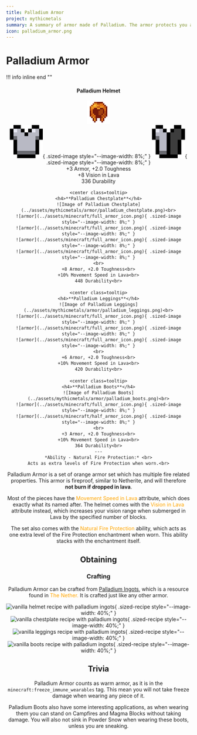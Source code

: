 ```yaml
---
title: Palladium Armor
project: mythicmetals
summary: A summary of armor made of Palladium. The armor protects you against fire, and also grants the wearer better vision and higher swim speeds in Lava. 
icon: palladium_armor.png
---
```


# Palladium Armor

!!! info inline end ""
    <center class=tooltip>
    <h4>**Palladium Helmet**</h4>
    ![Image of Palladium Helmet](../assets/mythicmetals/armor/palladium_helmet.png)<br>
    ![armor](../assets/minecraft/full_armor_icon.png){ .sized-image style="--image-width: 8%;" }
    ![armor](../assets/minecraft/half_armor_icon.png){ .sized-image style="--image-width: 8%;" }
    <br>
    +3 Armor, +2.0 Toughness<br>
    +8 Vision in Lava<br>
    336 Durability<br>

    <center class=tooltip>
    <h4>**Palladium Chestplate**</h4>
    ![Image of Palladium Chestplate](../assets/mythicmetals/armor/palladium_chestplate.png)<br>
    ![armor](../assets/minecraft/full_armor_icon.png){ .sized-image style="--image-width: 8%;" }
    ![armor](../assets/minecraft/full_armor_icon.png){ .sized-image style="--image-width: 8%;" }
    ![armor](../assets/minecraft/full_armor_icon.png){ .sized-image style="--image-width: 8%;" }
    ![armor](../assets/minecraft/full_armor_icon.png){ .sized-image style="--image-width: 8%;" }
    <br>
    +8 Armor, +2.0 Toughness<br>
    +10% Movement Speed in Lava<br>
    448 Durability<br>

    <center class=tooltip>
    <h4>**Palladium Leggings**</h4>
    ![Image of Palladium Leggings](../assets/mythicmetals/armor/palladium_leggings.png)<br>
    ![armor](../assets/minecraft/full_armor_icon.png){ .sized-image style="--image-width: 8%;" }
    ![armor](../assets/minecraft/full_armor_icon.png){ .sized-image style="--image-width: 8%;" }
    ![armor](../assets/minecraft/full_armor_icon.png){ .sized-image style="--image-width: 8%;" }
    <br>
    +6 Armor, +2.0 Toughness<br>
    +10% Movement Speed in Lava<br>
    420 Durability<br>

    <center class=tooltip>
    <h4>**Palladium Boots**</h4>
    ![Image of Palladium Boots](../assets/mythicmetals/armor/palladium_boots.png)<br>
    ![armor](../assets/minecraft/full_armor_icon.png){ .sized-image style="--image-width: 8%;" }
    ![armor](../assets/minecraft/half_armor_icon.png){ .sized-image style="--image-width: 8%;" }
    <br>
    +3 Armor, +2.0 Toughness<br>
    +10% Movement Speed in Lava<br>
    364 Durability<br>
    ---
    *Ability - Natural Fire Protection:* <br>
    Acts as extra levels of Fire Protection when worn.<br>

Palladium Armor is a set of orange armor set which has multiple fire related properties. This armor is fireproof, similar to Netherite, and will therefore **not burn if dropped in lava**.

Most of the pieces have the <span style="color:orange">Movement Speed in Lava</span> attribute, which does exactly what its named after. The helmet comes with the <span style="color:orange">Vision in Lava</span> attribute instead, which increases your vision range when submerged in Lava by the specified number of blocks. 

The set also comes with the <span style="color:orange">Natural Fire Protection</span> ability, which acts as one extra level of the Fire Protection enchantment when worn. This ability stacks with the enchantment itself. 

## Obtaining
### Crafting
Palladium Armor can be crafted from [Palladium Ingots](https://youtu.be/6wWHZE14hP8), which is a resource found in <span style="color:orange">The Nether.</span> It is crafted just like any other armor.

![vanilla helmet recipe with palladium ingots](../assets/mythicmetals/recipes/palladium-helmet-recipe.png){ .sized-recipe style="--image-width: 40%;" }<br>
![vanilla chestplate recipe with palladium ingots](../assets/mythicmetals/recipes/palladium-chestplate-recipe.png){ .sized-recipe style="--image-width: 40%;" }<br>
![vanilla leggings recipe with palladium ingots](../assets/mythicmetals/recipes/palladium-leggings-recipe.png){ .sized-recipe style="--image-width: 40%;" }<br>
![vanilla boots recipe with palladium ingots](../assets/mythicmetals/recipes/palladium-boots-recipe.png){ .sized-recipe style="--image-width: 40%;" }<br>

## Trivia
Palladium Armor counts as warm armor, as it is in the `minecraft:freeze_immune_wearables` tag. This mean you will not take freeze damage when wearing any piece of it.

Palladium Boots also have some interesting applications, as when wearing them you can stand on Campfires and Magma Blocks without taking damage. You will also not sink in Powder Snow when wearing these boots, unless you are sneaking. 